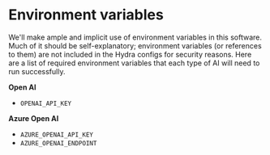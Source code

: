 # Environment variables

We'll make ample and implicit use of environment variables in this software. Much of it should be self-explanatory; environment variables (or references to them) are not included in the Hydra configs for security reasons. Here are a list of required environment variables that each type of AI will need to run successfully.

**Open AI**
- `OPENAI_API_KEY`

**Azure Open AI**
- `AZURE_OPENAI_API_KEY`
- `AZURE_OPENAI_ENDPOINT`
